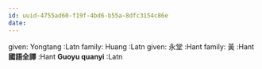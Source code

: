 ```yaml
---
id: uuid-4755ad60-f19f-4bd6-b55a-8dfc3154c86e
date: 
---
```


given: Yongtang :Latn
family: Huang  :Latn
given: 永堂 :Hant
family: 黃 :Hant
**國語全譯** :Hant
**Guoyu quanyi** :Latn